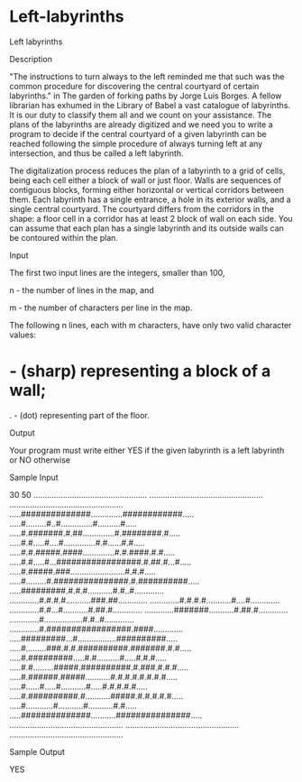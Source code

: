 # Left-labyrinths

Left labyrinths

Description

"The instructions to turn always to the left reminded me that such was the common procedure for discovering the central courtyard of certain labyrinths."
in The garden of forking paths by Jorge Luis Borges.
A fellow librarian has exhumed in the Library of Babel a vast catalogue of labyrinths. It is our duty to classify them all and we count on your assistance. The plans of the labyrinths are already digitized and we need you to write a program to decide if the central courtyard of a given labyrinth can be reached following the simple procedure of always turning left at any intersection, and thus be called a left labyrinth.

The digitalization process reduces the plan of a labyrinth to a grid of cells, being each cell either a block of wall or just floor. Walls are sequences of contiguous blocks, forming either horizontal or vertical corridors between them. Each labyrinth has a single entrance, a hole in its exterior walls, and a single central courtyard. The courtyard differs from the corridors in the shape: a floor cell in a corridor has at least 2 block of wall on each side. You can assume that each plan has a single labyrinth and its outside walls can be contoured within the plan.

Input

The first two input lines are the integers, smaller than 100,

n - the number of lines in the map, and

m - the number of characters per line in the map.

The following n lines, each with m characters, have only two valid character values:

# - (sharp) representing a block of a wall;

. - (dot) representing part of the floor.

Output

Your program must write either YES if the given labyrinth is a left labyrinth or NO otherwise

Sample Input

30
50
..................................................
..................................................
..................................................
.....##############..............############.....
.....#.........#..#..............#..........#.....
.....#.#######.#.##..............#.########.#.....
.....#.#.....#....#..............#.#......#.#.....
.....#.#.#####.####..............#.#.####.#.#.....
.....#.#.....#...#################.#.##.#...#.....
.....#.#####.###........................#.#.#.....
.....#.........#.###############.#.##########.....
.....#########.#.#.#...........#.#..#.............
.............#.#.#.#...........###.##.............
.............#.#.#.#...........#....#.............
.............#.#...#...........#.##.#.............
.............#######...........#.##.#.............
.............#.................#.#..#.............
.............#.#################.####.............
.....#########...#.................##########.....
.....#.........###.#.#.##########.#######.#.#.....
.....#.#########.....#.#..........#.....#.#.#.....
.....#.#.........#####.##########.#.###.#.#.#.....
.....#.######.#####...........#.#.#.#.#.#.#.#.....
.....#......#.....#...........#.....#.#.#.#.#.....
.....#.##########.#...........#####.#.#.#.#.#.....
.....#............#...........#...........#.#.....
.....##############...........###############.....
..................................................
..................................................
..................................................

Sample Output

YES
